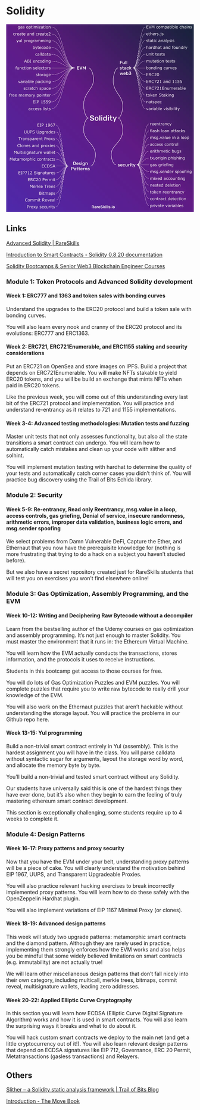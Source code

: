# Solidity

![image](../../media/solidity-course.webp)

## Links

[Advanced Solidity | RareSkills](https://www.rareskills.io/advanced-solidity)

[Introduction to Smart Contracts - Solidity 0.8.20 documentation](https://docs.soliditylang.org/en/latest/introduction-to-smart-contracts.html)

[Solidity Bootcamps & Senior Web3 Blockchain Engineer Courses](https://www.rareskills.io/solidity-bootcamp)

### Module 1: Token Protocols and Advanced Solidity development

#### Week 1: ERC777 and 1363 and token sales with bonding curves

Understand the upgrades to the ERC20 protocol and build a token sale with bonding curves.

You will also learn every nook and cranny of the ERC20 protocol and its evolutions: ERC777 and ERC1363.

#### Week 2: ERC721, ERC721Enumerable, and ERC1155 staking and security considerations

Put an ERC721 on OpenSea and store images on IPFS. Build a project that depends on ERC721Enumerable. You will make NFTs stakable to yield ERC20 tokens, and you will be build an exchange that mints NFTs when paid in ERC20 tokens.

Like the previous week, you will come out of this understanding every last bit of the ERC721 protocol and implementation. You will practice and understand re-entrancy as it relates to 721 and 1155 implementations.

#### Week 3-4: Advanced testing methodologies: Mutation tests and fuzzing

Master unit tests that not only assesses functionality, but also all the state transitions a smart contract can undergo. You will learn how to automatically catch mistakes and clean up your code with slither and solhint.

You will implement mutation testing with hardhat to determine the quality of your tests and automatically catch corner cases you didn’t think of. You will practice bug discovery using the Trail of Bits Echida library.

### Module 2: Security

#### Week 5-9: Re-entrancy, Read only Reentrancy, msg.value in a loop, access controls, gas griefing, Denial of service, insecure randomness, arithmetic errors, improper data validation, business logic errors, and msg.sender spoofing

We select problems from Damn Vulnerable DeFi, Capture the Ether, and Ethernaut that you now have the prerequisite knowledge for (nothing is more frustrating that trying to do a hack on a subject you haven’t studied before).

But we also have a secret repository created just for RareSkills students that will test you on exercises you won’t find elsewhere online!

### Module 3: Gas Optimization, Assembly Programming, and the EVM

#### Week 10-12: Writing and Deciphering Raw Bytecode without a decompiler

Learn from the bestselling author of the Udemy courses on gas optimization and assembly programming. It’s not just enough to master Solidity. You must master the environment that it runs in: the Ethereum Virtual Machine.

You will learn how the EVM actually conducts the transactions, stores information, and the protocols it uses to receive instructions.

Students in this bootcamp get access to those courses for free.

You will do lots of Gas Optimization Puzzles and EVM puzzles. You will complete puzzles that require you to write raw bytecode to really drill your knowledge of the EVM.

You will also work on the Ethernaut puzzles that aren’t hackable without understanding the storage layout. You will practice the problems in our Github repo here.

#### Week 13-15: Yul programming

Build a non-trivial smart contract entirely in Yul (assembly). This is the hardest assignment you will have in the class. You will parse calldata without syntactic sugar for arguments, layout the storage word by word, and allocate the memory byte by byte.

You’ll build a non-trivial and tested smart contract without any Solidity.

Our students have universally said this is one of the hardest things they have ever done, but it’s also when they begin to earn the feeling of truly mastering ethereum smart contract development.

This section is exceptionally challenging, some students require up to 4 weeks to complete it.

### Module 4: Design Patterns

#### Week 16-17: Proxy patterns and proxy security

Now that you have the EVM under your belt, understanding proxy patterns will be a piece of cake. You will clearly understand the motivation behind EIP 1967, UUPS, and Transparent Upgradeable Proxies.

You will also practice relevant hacking exercises to break incorrectly implemented proxy patterns. You will learn how to do these safely with the OpenZeppelin Hardhat plugin.

You will also implement variations of EIP 1167 Minimal Proxy (or clones).

#### Week 18-19: Advanced design patterns

This week will study two upgrade patterns: metamorphic smart contracts and the diamond pattern. Although they are rarely used in practice, implementing them strongly enforces how the EVM works and also helps you be mindful that some widely believed limitations on smart contracts (e.g. immutability) are not actually true!

We will learn other miscellaneous design patterns that don’t fall nicely into their own category, including multicall, merkle trees, bitmaps, commit reveal, multisignature wallets, leading zero addresses.

#### Week 20-22: Applied Elliptic Curve Cryptography

In this section you will learn how ECDSA (Elliptic Curve Digital Signature Algorithm) works and how it is used in smart contracts. You will also learn the surprising ways it breaks and what to do about it.

You will hack custom smart contracts we deploy to the main net (and get a little cryptocurrency out of it!). You will also learn relevant design patterns that depend on ECDSA signatures like EIP 712, Governance, ERC 20 Permit, Metatransactions (gasless transactions) and Relayers.

## Others

[Slither – a Solidity static analysis framework | Trail of Bits Blog](https://blog.trailofbits.com/2018/10/19/slither-a-solidity-static-analysis-framework/)

[Introduction - The Move Book](https://move-language.github.io/move/)
